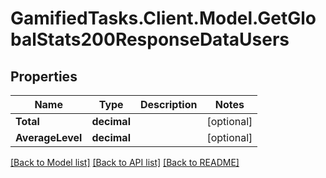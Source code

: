 # GamifiedTasks.Client.Model.GetGlobalStats200ResponseDataUsers

## Properties

Name | Type | Description | Notes
------------ | ------------- | ------------- | -------------
**Total** | **decimal** |  | [optional] 
**AverageLevel** | **decimal** |  | [optional] 

[[Back to Model list]](../../README.md#documentation-for-models) [[Back to API list]](../../README.md#documentation-for-api-endpoints) [[Back to README]](../../README.md)

